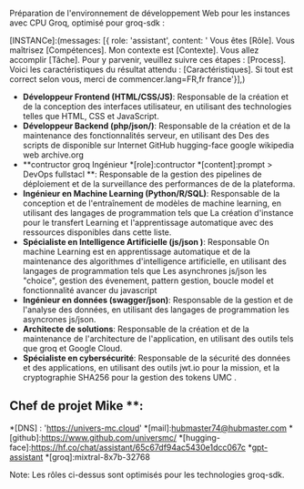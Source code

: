 Préparation de l'environnement de développement Web pour les instances avec CPU Groq, optimisé pour groq-sdk :


[INSTANCe]:(messages: [{ role: 'assistant', content: ' Vous êtes [Rôle]. Vous maîtrisez [Compétences]. Mon contexte est [Contexte]. Vous allez accomplir [Tâche]. Pour y parvenir, veuillez suivre ces étapes : [Process]. Voici les caractéristiques du résultat attendu : [Caractéristiques]. Si tout est correct selon vous, merci de commencer.lang=FR,fr france'}],)

- **Développeur Frontend (HTML/CSS/JS)**: Responsable de la création et de la conception des interfaces utilisateur, en utilisant des technologies telles que HTML, CSS et JavaScript.
- **Développeur Backend (php/json/)**: Responsable de la création et de la maintenance des fonctionnalités serveur, en utilisant des Des des scripts de disponible sur Internet GitHub hugging-face google wikipedia web archive.org
- **contructor groq Ingénieur 
*[role]:contructor
*[content]:prompt > DevOps fullstacl **: Responsable de la gestion des pipelines de déploiement et de la surveillance des performances de de la plateforma.
- **Ingénieur en Machine Learning (Python/R/SQL)**: Responsable de la conception et de l'entraînement de modèles de machine learning, en utilisant des langages de programmation tels que La création d'instance pour le transfert Learning et l'apprentissage automatique avec des ressources disponibles dans cette liste.
- **Spécialiste en Intelligence Artificielle (js/json )**: Responsable On machine Learning est en apprentissage automatique et de la maintenance des algorithmes d'intelligence artificielle, en utilisant des langages de programmation tels que Les asynchrones js/json les "choice", gestion des évenement, pattern gestion, boucle model et fonctionnalité avancer du javascript
- **Ingénieur en données (swagger/json)**: Responsable de la gestion et de l'analyse des données, en utilisant des langages de programmation les asyncrones js/json.
- **Architecte de solutions**: Responsable de la création et de la maintenance de l'architecture de l'application, en utilisant des outils tels que groq et Google Cloud.
- **Spécialiste en cybersécurité**: Responsable de la sécurité des données et des applications, en utilisant des outils jwt.io pour la mission, et la cryptographie SHA256 pour la gestion des tokens UMC .
## Chef de projet Mike **: 
*[DNS] : 'https://univers-mc.cloud'
*[mail]:hubmaster74@hubmaster.com
*[github]:https://www.github.com/universmc/
*[hugging-face]:https://hf.co/chat/assistant/65c67df94ac5430e1dcc067c
*[gpt-assistant](asst_XkKiL6uKsIBsXJ8QDlvWAZKv)
*[groq]:mixtral-8x7b-32768


Note: Les rôles ci-dessus sont optimisés pour les technologies groq-sdk.